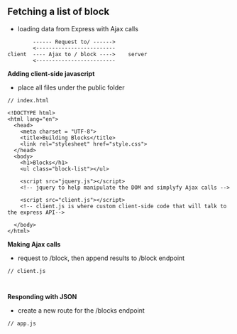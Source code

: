 ## Fetching a list of block 
- loading data from Express with Ajax calls
```
        ------ Request to/ ------>
        <-------------------------
client  ---- Ajax to / block ---->    server
        <-------------------------

```

**Adding client-side javascript**
- place all files under the public folder
```
// index.html

<!DOCTYPE html>
<html lang="en">
  <head>
    <meta charset = "UTF-8">
    <title>Building Blocks</title>
    <link rel="stylesheet" href="style.css">
  </head>
  <body>
    <h1>Blocks</h1>
    <ul class="block-list"></ul>
    
    <script src="jquery.js"></script>
    <!-- jquery to help manipulate the DOM and simplyfy Ajax calls -->
    
    <script src="client.js"></script>
    <!-- client.js is where custom client-side code that will talk to the express API-->
    
  </body>
</html>
```

**Making Ajax calls**
- request to /block, then append results to /block endpoint
```
// client.js



```

**Responding with JSON**
- create a new route for the /blocks endpoint
```
// app.js


```
